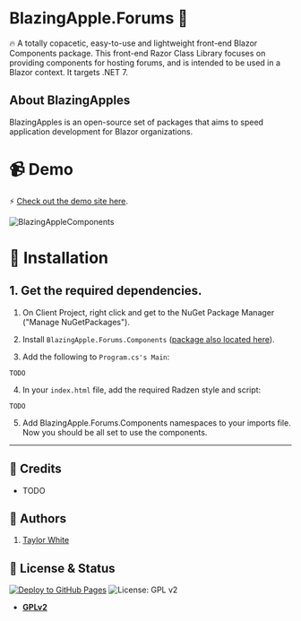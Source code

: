 # BlazingApple.Forums :apple:

:fire:  A totally copacetic, easy-to-use and lightweight front-end Blazor Components package.
This front-end Razor Class Library focuses on providing components for hosting forums, and is intended to be used in a Blazor context. It targets .NET 7.

## About BlazingApples
BlazingApples is an open-source set of packages that aims to speed application development for Blazor organizations.

# :video_camera: Demo
:zap: [Check out the demo site here](https://blazingapple.github.io/Forum/).

![BlazingAppleComponents](https://user-images.githubusercontent.com/3686217/184403126-a8302242-6aac-4277-a5fe-8314e6851ad3.gif)

# :wrench: Installation

## 1. Get the required dependencies.

1. On Client Project, right click and get to the NuGet Package Manager ("Manage NuGetPackages").
2. Install `BlazingApple.Forums.Components` ([package also located here](https://www.nuget.org/packages/BlazingApple.Forums.Components/)).

3. Add the following to `Program.cs's Main`:
```
TODO
```

4. In your `index.html` file, add the required Radzen style and script:
```
TODO
```

5. Add BlazingApple.Forums.Components namespaces to your imports file. Now you should be all set to use the components.

<hr/>

## :white_flower: Credits

- TODO

## :pencil: Authors

1. [Taylor White](https://twitter.com/taychasewhite)

## :scroll: License & Status
[![Deploy to GitHub Pages](https://github.com/BlazingApple/Forum/actions/workflows/main.yml/badge.svg?branch=main)](https://github.com/BlazingApple/Forum/actions/workflows/main.yml)
![License: GPL v2](https://img.shields.io/badge/License-GPL%20v2-blue.svg)

- **[GPLv2](https://www.gnu.org/licenses/old-licenses/gpl-2.0.en.html)**

